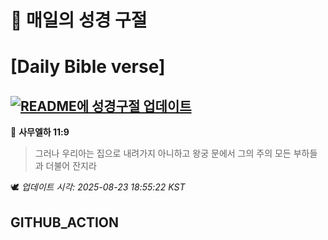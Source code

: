 # 🙏 매일의 성경 구절
# [Daily Bible verse]
## [![README에 성경구절 업데이트](https://github.com/DONGSUKA/first_test/actions/workflows/update-readme-bible.yml/badge.svg)](https://github.com/DONGSUKA/first_test/actions/workflows/update-readme-bible.yml)
<!-- START_BIBLE_VERSE -->
📖 **사무엘하 11:9**
> 그러나 우리아는 집으로 내려가지 아니하고 왕궁 문에서 그의 주의 모든 부하들과 더불어 잔지라

🕊️ _업데이트 시각: 2025-08-23 18:55:22 KST_
  <!-- END_BIBLE_VERSE -->
## GITHUB_ACTION
